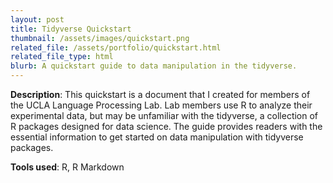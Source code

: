 ```yaml
---
layout: post
title: Tidyverse Quickstart
thumbnail: /assets/images/quickstart.png
related_file: /assets/portfolio/quickstart.html
related_file_type: html
blurb: A quickstart guide to data manipulation in the tidyverse.
---
```


<!-- **Description**: This quickstart is the first of two documents that I created for members of the UCLA Language Processing Lab. Lab members use R to analyze their experimental data, but may be unfamiliar with the tidyverse, a collection of R packages designed for data science. 

The guide provides readers with the essential information to get started on data manipulation with tidyverse packages. It is followed by the [Practical Tidyverse](/projects/3-practical). -->

**Description**: This quickstart is a document that I created for members of the UCLA Language Processing Lab. Lab members use R to analyze their experimental data, but may be unfamiliar with the tidyverse, a collection of R packages designed for data science. The guide provides readers with the essential information to get started on data manipulation with tidyverse packages. 

**Tools used**: R, R Markdown
